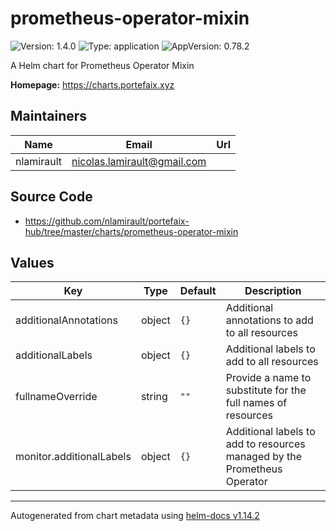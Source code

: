 # prometheus-operator-mixin

![Version: 1.4.0](https://img.shields.io/badge/Version-1.4.0-informational?style=flat-square) ![Type: application](https://img.shields.io/badge/Type-application-informational?style=flat-square) ![AppVersion: 0.78.2](https://img.shields.io/badge/AppVersion-0.78.2-informational?style=flat-square)

A Helm chart for Prometheus Operator Mixin

**Homepage:** <https://charts.portefaix.xyz>

## Maintainers

| Name       | Email                         | Url |
| ---------- | ----------------------------- | --- |
| nlamirault | <nicolas.lamirault@gmail.com> |     |

## Source Code

- <https://github.com/nlamirault/portefaix-hub/tree/master/charts/prometheus-operator-mixin>

## Values

| Key                      | Type   | Default | Description                                                              |
| ------------------------ | ------ | ------- | ------------------------------------------------------------------------ |
| additionalAnnotations    | object | `{}`    | Additional annotations to add to all resources                           |
| additionalLabels         | object | `{}`    | Additional labels to add to all resources                                |
| fullnameOverride         | string | `""`    | Provide a name to substitute for the full names of resources             |
| monitor.additionalLabels | object | `{}`    | Additional labels to add to resources managed by the Prometheus Operator |

---

Autogenerated from chart metadata using [helm-docs v1.14.2](https://github.com/norwoodj/helm-docs/releases/v1.14.2)
